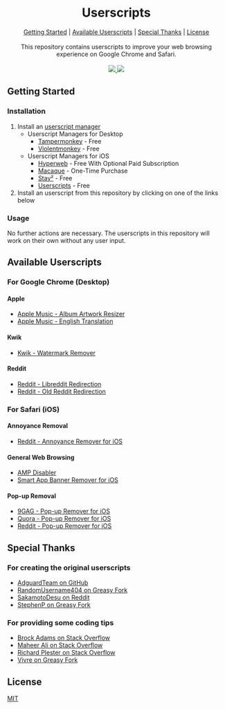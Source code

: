 <h1 align="center"> Userscripts </h1>

<div align="center">
  <a href="#getting-started">Getting Started</a> |
  <a href="#available-userscripts">Available Userscripts</a> |
  <a href="#special-thanks">Special Thanks</a> |
  <a href="#license">License</a>
  <br>
  <br>
  This repository contains userscripts to improve your web browsing experience on Google Chrome and Safari.
  <br>
  <br>
  <a href="https://developer.mozilla.org/en-US/docs/Web/JavaScript">
    <img src="https://img.shields.io/badge/Language-JavaScript-F7DF1E?style=for-the-badge&logo=javascript">
  </a>
  <a href="https://github.com/MrBukLau/userscripts/blob/master/LICENSE">
    <img src="https://img.shields.io/badge/License-MIT-181717?style=for-the-badge&logo=github">
  </a>
</div>

## Getting Started
### Installation
1. Install an [userscript manager](https://en.wikipedia.org/wiki/Userscript_manager)
    - Userscript Managers for Desktop
      - [Tampermonkey](https://www.tampermonkey.net/) - Free
      - [Violentmonkey](https://violentmonkey.github.io/) - Free
    - Userscript Managers for iOS
      - [Hyperweb](https://apps.apple.com/us/app/hyperweb/id1581824571) - Free With Optional Paid Subscription
      - [Macaque](https://apps.apple.com/us/app/macaque/id1595306197) - One-Time Purchase
      - [Stay²](https://apps.apple.com/us/app/stay-local-script-manager/id1591620171) - Free
      - [Userscripts](https://apps.apple.com/us/app/userscripts/id1463298887) - Free
2. Install an userscript from this repository by clicking on one of the links below

### Usage
No further actions are necessary. The userscripts in this repository will work on their own without any user input.

## Available Userscripts
### For Google Chrome (Desktop)
#### Apple
- [Apple Music - Album Artwork Resizer](https://github.com/MrBukLau/userscripts/raw/master/javascripts/apple-music-album-artwork-resizer.user.js)
- [Apple Music - English Translation](https://github.com/MrBukLau/userscripts/raw/master/javascripts/apple-music-english-translation.user.js)
#### Kwik
- [Kwik - Watermark Remover](https://github.com/MrBukLau/userscripts/raw/master/javascripts/kwik-watermark-remover.user.js)
#### Reddit
- [Reddit - Libreddit Redirection](https://github.com/MrBukLau/userscripts/raw/master/javascripts/reddit-libreddit-redirection.user.js)
- [Reddit - Old Reddit Redirection](https://github.com/MrBukLau/userscripts/raw/master/javascripts/reddit-old-reddit-redirection.user.js)

### For Safari (iOS)
#### Annoyance Removal
- [Reddit - Annoyance Remover for iOS](https://github.com/MrBukLau/userscripts/raw/master/javascripts/reddit-annoyance-remover-for-ios.user.js)
#### General Web Browsing
- [AMP Disabler](https://github.com/MrBukLau/userscripts/raw/master/javascripts/amp-disabler.user.js)
- [Smart App Banner Remover for iOS](https://github.com/MrBukLau/userscripts/raw/master/javascripts/smart-app-banner-remover-for-ios.user.js)
#### Pop-up Removal
- [9GAG - Pop-up Remover for iOS](https://github.com/MrBukLau/userscripts/raw/master/javascripts/9gag-pop-up-remover-for-ios.user.js)
- [Quora - Pop-up Remover for iOS](https://github.com/MrBukLau/userscripts/raw/master/javascripts/quora-pop-up-remover-for-ios.user.js)
- [Reddit - Pop-up Remover for iOS](https://github.com/MrBukLau/userscripts/raw/master/javascripts/reddit-pop-up-remover-for-ios.user.js)

## Special Thanks
### For creating the original userscripts
- [AdguardTeam on GitHub](https://github.com/AdguardTeam/DisableAMP)
- [RandomUsername404 on Greasy Fork](https://greasyfork.org/en/scripts/44669-bring-back-old-reddit)
- [SakamotoDesu on Reddit](https://reddit.com/r/animepiracy/comments/kfdmgg/any_way_to_block_the_kwik_watermark_on_animepahe/gg93qll/)
- [StephenP on Greasy Fork](https://greasyfork.org/en/scripts/395497-login-reminder-popup-remover)
### For providing some coding tips
- [Brock Adams on Stack Overflow](https://stackoverflow.com/questions/16065937/changing-a-pages-url-parameters)
- [Maheer Ali on Stack Overflow](https://stackoverflow.com/questions/55890434/how-can-i-to-remove-meta-tag-using-javascript)
- [Richard Plester on Stack Overflow](https://stackoverflow.com/questions/15475404/include-all-pages-in-tampermonkeyuserscript)
- [Vivre on Greasy Fork](https://greasyfork.org/en/discussions/requests/55817-replace-string-in-an-url)

## License
[MIT](https://github.com/MrBukLau/userscripts/blob/master/LICENSE)
